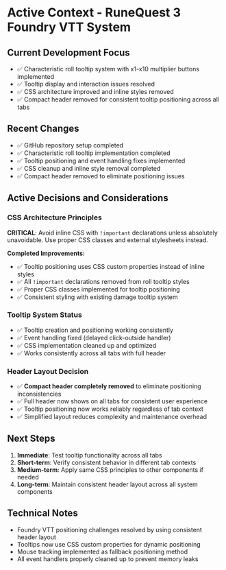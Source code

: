 # Active Context - RuneQuest 3 Foundry VTT System

## Current Development Focus
- ✅ Characteristic roll tooltip system with x1-x10 multiplier buttons implemented
- ✅ Tooltip display and interaction issues resolved
- ✅ CSS architecture improved and inline styles removed
- ✅ Compact header removed for consistent tooltip positioning across all tabs

## Recent Changes
- ✅ GitHub repository setup completed
- ✅ Characteristic roll tooltip implementation completed
- ✅ Tooltip positioning and event handling fixes implemented
- ✅ CSS cleanup and inline style removal completed
- ✅ Compact header removed to eliminate positioning issues

## Active Decisions and Considerations

### CSS Architecture Principles
**CRITICAL**: Avoid inline CSS with `!important` declarations unless absolutely unavoidable. Use proper CSS classes and external stylesheets instead.

**Completed Improvements:**
- ✅ Tooltip positioning uses CSS custom properties instead of inline styles
- ✅ All `!important` declarations removed from roll tooltip styles
- ✅ Proper CSS classes implemented for tooltip positioning
- ✅ Consistent styling with existing damage tooltip system

### Tooltip System Status
- ✅ Tooltip creation and positioning working consistently
- ✅ Event handling fixed (delayed click-outside handler)
- ✅ CSS implementation cleaned up and optimized
- ✅ Works consistently across all tabs with full header

### Header Layout Decision
- ✅ **Compact header completely removed** to eliminate positioning inconsistencies
- ✅ Full header now shows on all tabs for consistent user experience
- ✅ Tooltip positioning now works reliably regardless of tab context
- ✅ Simplified layout reduces complexity and maintenance overhead

## Next Steps
1. **Immediate**: Test tooltip functionality across all tabs
2. **Short-term**: Verify consistent behavior in different tab contexts
3. **Medium-term**: Apply same CSS principles to other components if needed
4. **Long-term**: Maintain consistent header layout across all system components

## Technical Notes
- Foundry VTT positioning challenges resolved by using consistent header layout
- Tooltips now use CSS custom properties for dynamic positioning
- Mouse tracking implemented as fallback positioning method
- All event handlers properly cleaned up to prevent memory leaks
